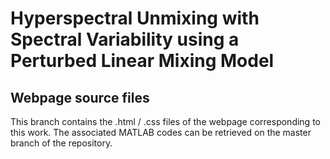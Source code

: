# Hyperspectral Unmixing with Spectral Variability using a Perturbed Linear Mixing Model

## Webpage source files 
This branch contains the .html / .css files of the webpage corresponding to this work. The associated MATLAB codes can be retrieved on the master branch of the repository.
